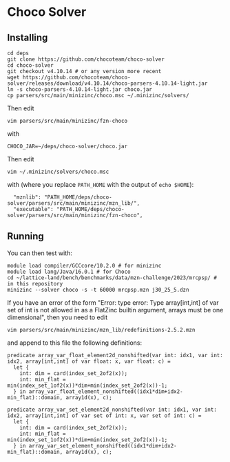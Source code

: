 # Choco Solver

## Installing

```
cd deps
git clone https://github.com/chocoteam/choco-solver
cd choco-solver
git checkout v4.10.14 # or any version more recent
wget https://github.com/chocoteam/choco-solver/releases/download/v4.10.14/choco-parsers-4.10.14-light.jar
ln -s choco-parsers-4.10.14-light.jar choco.jar
cp parsers/src/main/minizinc/choco.msc ~/.minizinc/solvers/
```

Then edit
```
vim parsers/src/main/minizinc/fzn-choco
```
with
```
CHOCO_JAR=~/deps/choco-solver/choco.jar
```

Then edit
```
vim ~/.minizinc/solvers/choco.msc
```
with (where you replace `PATH_HOME` with the output of `echo $HOME`):
```
  "mznlib": "PATH_HOME/deps/choco-solver/parsers/src/main/minizinc/mzn_lib/",
  "executable": "PATH_HOME/deps/choco-solver/parsers/src/main/minizinc/fzn-choco",
```

## Running

You can then test with:
```
module load compiler/GCCcore/10.2.0 # for minizinc
module load lang/Java/16.0.1 # for Choco
cd ~/lattice-land/bench/benchmarks/data/mzn-challenge/2023/mrcpsp/ # in this repository
minizinc --solver choco -s -t 60000 mrcpsp.mzn j30_25_5.dzn
```

If you have an error of the form "Error: type error: Type array[int,int] of var set of int is not allowed in as a FlatZinc builtin argument, arrays must be one dimensional", then you need to edit

```
vim parsers/src/main/minizinc/mzn_lib/redefinitions-2.5.2.mzn
```
and append to this file the following definitions:
```
predicate array_var_float_element2d_nonshifted(var int: idx1, var int: idx2, array[int,int] of var float: x, var float: c) =
  let {
    int: dim = card(index_set_2of2(x));
    int: min_flat = min(index_set_1of2(x))*dim+min(index_set_2of2(x))-1;
  } in array_var_float_element_nonshifted((idx1*dim+idx2-min_flat)::domain, array1d(x), c);

predicate array_var_set_element2d_nonshifted(var int: idx1, var int: idx2, array[int,int] of var set of int: x, var set of int: c) =
  let {
    int: dim = card(index_set_2of2(x));
    int: min_flat = min(index_set_1of2(x))*dim+min(index_set_2of2(x))-1;
  } in array_var_set_element_nonshifted((idx1*dim+idx2-min_flat)::domain, array1d(x), c);
```


